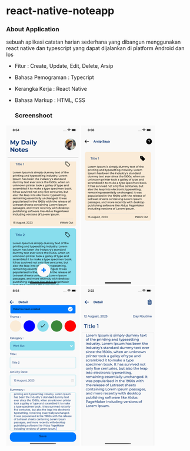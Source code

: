 # react-native-noteapp

### About Application

sebuah aplikasi catatan harian sederhana yang dibangun menggunakan react native dan typescript yang dapat dijalankan di platform Android dan Ios

- Fitur : Create, Update, Edit, Delete, Arsip
- Bahasa Pemograman : Typecript
- Kerangka Kerja : React Native
- Bahasa Markup : HTML, CSS

  ### Screenshoot

<div>
    <img src="./src/documentations/detail9.png" width="200">
<img src="./src/documentations/detail10.png" width="200">
    <img src="./src/documentations/detail11.png" width="200">
<img src="./src/documentations/detail7.png" width="200">
</div>
